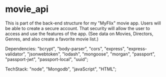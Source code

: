 # movie_api

  This is part of the back-end structure for my "MyFlix" movie app.  Users will be able to create a secure account.  That security will allow the user to access and use the features of the app. (See data on Movies, Directors, Genres, and also create a favorite movie list.)


Dependencies:
"bcrypt",
"body-parser",
"cors",
"express",
"express-validator",
"jsonwebtoken",
"lodash",
"mongoose",
"morgan",
"passport",
"passport-jwt",
"passport-local",
"uuid";


TechStack:
"node",
"Mongodb",
"javaScript",
"HTML";
